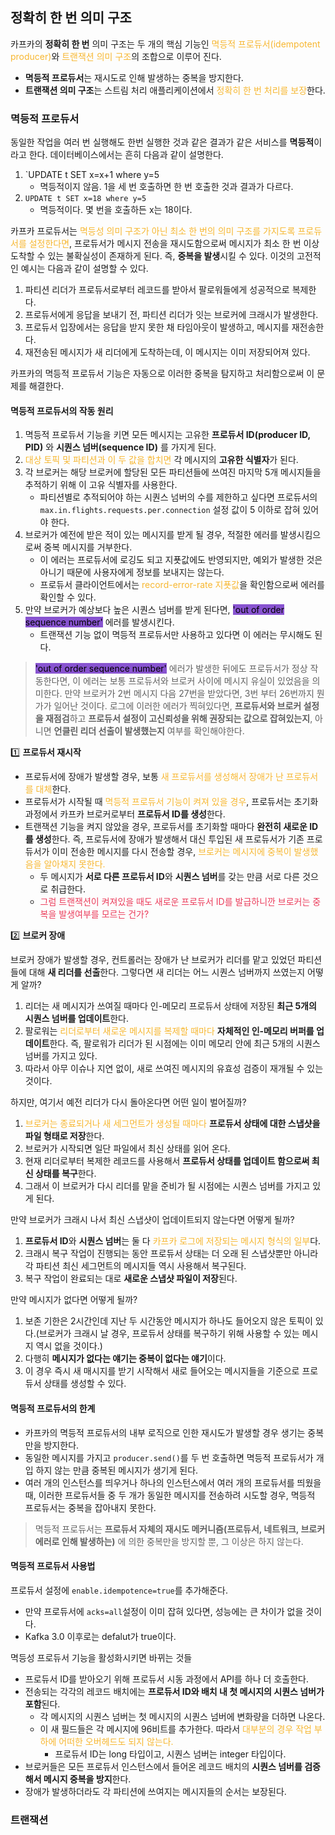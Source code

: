 ## **정확히 한 번** 의미 구조

카프카의 **정확히 한 번** 의미 구조는 두 개의 핵심 기능인 <span style='color:#f7b731'>멱등적 프로듀서(idempotent producer)</span>와 <span style='color:#f7b731'>트랜잭션 의미 구조</span>의 조합으로 이루어 진다.

- **멱등적 프로듀서**는 재시도로 인해 발생하는 중복을 방지한다.
- **트랜잭션 의미 구조**는 스트림 처리 애플리케이션에서 <span style='color:#f7b731'>정확히 한 번 처리를 보장</span>한다.



### 멱등적 프로듀서

동일한 작업을 여러 번 실행해도 한번 실행한 것과 같은 결과가 같은 서비스를 **멱등적**이라고 한다. 데이터베이스에서는 흔히 다음과 같이 설명한다.

1. `UPDATE t SET x=x+1 where y=5
	- 멱등적이지 않음. 1을 세 번 호출하면 한 번 호출한 것과 결과가 다르다.
2. `UPDATE t SET x=18 where y=5`
	- 멱등적이다. 몇 번을 호출하든 x는 18이다.


카프카 프로듀서는 <span style='color:#f7b731'>멱등성 의미 구조가 아닌 최소 한 번의 의미 구조를 가지도록 프로듀서를 설정한다면</span>, 프로듀서가 메시지 전송을 재시도함으로써 메시지가 최소 한 번 이상 도착할 수 있는 불확실성이 존재하게 된다. 즉, **중복을 발생**시킬 수 있다. 이것의 고전적인 예시는 다음과 같이 설명할 수 있다.

1. 파티션 리더가 프로듀서로부터 레코드를 받아서 팔로워들에게 성공적으로 복제한다.
2. 프로듀서에게 응답을 보내기 전, 파티션 리더가 잇는 브로커에 크래시가 발생한다.
3. 프로듀서 입장에서는 응답을 받지 못한 채 타임아웃이 발생하고, 메시지를 재전송한다.
4. 재전송된 메시지가 새 리더에게 도착하는데, 이 메시지는 이미 저장되어져 있다.

카프카의 멱등적 프로듀서 기능은 자동으로 이러한 중복을 탐지하고 처리함으로써 이 문제를 해결한다.


#### 멱등적 프로듀서의 작동 원리

1. 멱등적 프로듀서 기능을 키면 모든 메시지는 고유한 **프로듀서 ID(producer ID, PID)** 와 **시퀀스 넘버(sequence ID)** 를 가지게 된다.
2. <span style='color:#f7b731'>대상 토픽 및 파티션과 이 두 값을 합치면</span> 각 메시지의 **고유한 식별자**가 된다.
3. 각 브로커는 해당 브로커에 할당된 모든 파티션들에 쓰여진 마지막 5개 메시지들을 추적하기 위해 이 고유 식별자를 사용한다.
	- 파티션별로 추적되어야 하는 시퀀스 넘버의 수를 제한하고 싶다면 프로듀서의 `max.in.flights.requests.per.connection` 설정 값이 5 이하로 잡혀 있어야 한다.
4. 브로커가 예전에 받은 적이 있는 메시지를 받게 될 경우, 적절한 에러를 발생시킴으로써 중복 메시지를 거부한다.
	- 이 에러는 프로듀서에 로깅도 되고 지푯값에도 반영되지만, 예외가 발생한 것은 아니기 때문에 사용자에게 정보를 보내지는 않는다.
	- 프로듀서 클라이언트에서는 <span style='color:#f7b731'>record-error-rate 지푯값</span>을 확인함으로써 에러를 확인할 수 있다.
5. 만약 브로커가 예상보다 높은 시퀀스 넘버를 받게 된다면, <mark style='background:#8854d0'>'out of order sequence number'</mark> 에러를 발생시킨다.
	- 트랜잭션 기능 없이 멱등적 프로듀서만 사용하고 있다면 이 에러는 무시해도 된다.

 > <mark style='background:#8854d0'>'out of order sequence number'</mark> 에러가 발생한 뒤에도 프로듀서가 정상 작동한다면, 이 에러는 보통 프로듀서와 브로커 사이에 메시지 유실이 있었음을 의미한다. 만약 브로커가 2번 메시지 다음 27번을 받았다면, 3번 부터 26번까지 뭔가가 일어난 것이다. 로그에 이러한 에러가 찍혀있다면, **프로듀서와 브로커 설정을 재점검**하고 **프로듀서 설정이 고신뢰성을 위해 권장되는 값으로 잡혀있는지**, 아니면 **언클린 리더 선출이 발생했는지** 여부를 확인해야한다.

 
1️⃣ **프로듀서 재시작**

- 프로듀서에 장애가 발생할 경우, 보통 <span style='color:#f7b731'>새 프로듀서를 생성해서 장애가 난 프로듀서를 대체</span>한다.
- 프로듀서가 시작될 때 <span style='color:#f7b731'>멱등적 프로듀서 기능이 켜져 있을 경우</span>, 프로듀서는 초기화 과정에서 카프카 브로커로부터 **프로듀서 ID를 생성**한다.
- 트랜잭션 기능을 켜지 않았을 경우, 프로듀서를 초기화할 때마다 **완전히 새로운 ID를 생성**한다. 즉, 프로듀서에 장애가 발생해서 대신 투입된 새 프로듀서가 기존 프로듀서가 이미 전송한 메시지를 다시 전송할 경우, <span style='color:#f7b731'>브로커는 메시지에 중복이 발생했음을 알아채지 못한다.</span>
	- 두 메시지가 **서로 다른 프로듀서 ID**와 **시퀀스 넘버**를 갖는 만큼 서로 다른 것으로 취급한다.
	- <span style='color:#eb3b5a'>그럼 트랜잭션이 켜져있을 때도 새로운 프로듀서 ID를 발급하니깐 브로커는 중복을 발생여부를 모르는 건가?</span>


2️⃣ **브로커 장애**

브로커 장애가 발생할 경우, 컨트롤러는 장애가 난 브로커가 리더를 맡고 있었던 파티션들에 대해 **새 리더를 선출**한다. 그렇다면 새 리더는  어느 시퀀스 넘버까지 쓰였는지 어떻게 알까?

1. 리더는 새 메시지가 쓰여질 때마다 인-메모리 프로듀서 상태에 저장된 **최근 5개의 시퀀스 넘버를 업데이트**한다.
2. 팔로워는 <span style='color:#f7b731'>리더로부터 새로운 메시지를 복제할 때마다</span> **자체적인 인-메모리 버퍼를 업데이트**한다. 즉, 팔로워가 리더가 된 시점에는 이미 메모리 안에 최근 5개의 시퀀스 넘버를 가지고 있다.
3. 따라서 아무 이슈나 지연 없이, 새로 쓰여진 메시지의 유효성 검증이 재개될 수 있는 것이다.

하지만, 여기서 예전 리더가 다시 돌아온다면 어떤 일이 벌어질까?

1. <span style='color:#f7b731'>브로커는 종료되거나 새 세그먼트가 생성될 때마다</span> **프로듀서 상태에 대한 스냅샷을 파일 형태로 저장**한다.
2. 브로커가 시작되면 일단 파일에서 최신 상태를 읽어 온다.
3. 현재 리더로부터 복제한 레코드를 사용해서 **프로듀서 상태를 업데이트 함으로써 최신 상태를 복구**한다.
4. 그래서 이 브로커가 다시 리더를 맡을 준비가 될 시점에는 시퀀스 넘버를 가지고 있게 된다.

만약 브로커가 크래시 나서 최신 스냅샷이 업데이트되지 않는다면 어떻게 될까?

1. **프로듀서 ID**와 **시퀀스 넘버**는 둘 다 <span style='color:#f7b731'>카프카 로그에 저장되는 메시지 형식의 일부</span>다. 
2. 크래시 복구 작업이 진행되는 동안 프로듀서 상태는 더 오래 된 스냅샷뿐만 아니라 각 파티션 최신 세그먼트의 메시지들 역시 사용해서 복구된다.
3. 복구 작업이 완료되는 대로 **새로운 스냅샷 파일이 저장**된다.

만약 메시지가 없다면 어떻게 될까?

1. 보존 기한은 2시간인데 지난 두 시간동안 메시지가 하나도 들어오지 않은 토픽이 있다.(브로커가 크래시 날 경우, 프로듀서 상태를 복구하기 위해 사용할 수 있는 메시지 역시 없을 것이다.)
2. 다행히 **메시지가 없다는 얘기는 중복이 없다는 얘기**이다.
3. 이 경우 즉시 새 매시지를 받기 시작해서 새로 들어오는 메시지들을 기준으로 프로듀서 상태를 생성할 수 있다.


#### 멱등적 프로듀서의 한계

- 카프카의 멱등적 프로듀서의 내부 로직으로 인한 재시도가 발생할 경우 생기는 중복만을 방지한다.
- 동일한 메시지를 가지고 `producer.send()`를 두 번 호출하면 멱등적 프로듀서가 개입 하지 않는 만큼 중복된 메시지가 생기게 된다.
- 여러 개의 인스턴스를 띄우거나 하나의 인스턴스에서 여러 개의 프로듀서를 띄웠을 때, 이러한 프로듀서들 중 두 개가 동일한 메시지를 전송하려 시도할 경우, 멱등적 프로듀서는 중복을 잡아내지 못한다.

> 멱등적 프로듀서는 **프로듀서 자체의 재시도 메커니즘(프로듀서, 네트워크, 브로커 에러로 인해 발생하는)** 에 의한 중복만을 방지할 뿐, 그 이상은 하지 않는다.


#### 멱등적 프로듀서 사용법

프로듀서 설정에 `enable.idempotence=true`를 추가해준다.

- 만약 프로듀서에 `acks=all`설정이 이미 잡혀 있다면, 성능에는 큰 차이가 없을 것이다.
- Kafka 3.0 이후로는 defalut가 true이다.


멱등성 프로듀서 기능을 활성화시키면 바뀌는 것들

- 프로듀서 ID를 받아오기 위해 프로듀서 시동 과정에서 API를 하나 더 호출한다.
- 전송되는 각각의 레코드 배치에는 **프로듀서 ID와 배치 내 첫 메시지의 시퀀스 넘버가 포함**된다.
	- 각 메시지의 시퀀스 넘버는 첫 메시지의 시퀀스 넘버에 변화량을 더하면 나온다.
	- 이 새 필드들은 각 메시지에 96비트를 추가한다. 따라서 <span style='color:#f7b731'>대부분의 경우 작업 부하에 어떠한 오버헤드도 되지 않는다.</span>
		- 프로듀서 ID는 long 타입이고, 시퀀스 넘버는 integer 타입이다.
- 브로커들은 모든 프로듀서 인스턴스에서 들어온 레코드 배치의 **시퀀스 넘버를 검증해서 메시지 중복을 방지**한다.
- 장애가 발생하더라도 각 파티션에 쓰여지는 메시지들의 순서는 보장된다.



### 트랜잭션


